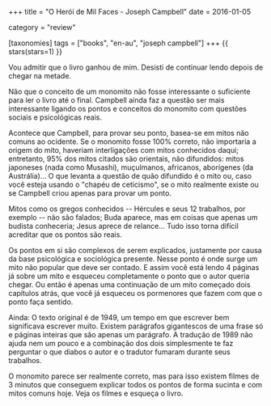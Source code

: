 +++
title = "O Herói de Mil Faces - Joseph Campbell"
date = 2016-01-05

category = "review"

[taxonomies]
tags = ["books", "en-au", "joseph campbell"]
+++
{{ stars(stars=1) }}

Vou admitir que o livro ganhou de mim. Desisti de continuar lendo depois de chegar na metade.

Não que o conceito de um monomito não fosse interessante o suficiente para ler o livro até o final. Campbell ainda faz a questão ser mais interessante ligando os pontos e conceitos do monomito com questões sociais e psicológicas reais.

Acontece que Campbell, para provar seu ponto, basea-se em mitos não comuns ao ocidente. Se o monomito fosse 100% correto, não importaria a origem do mito, haveriam interligações com mitos conhecidos daqui; entretanto, 95% dos mitos citados são orientais, não difundidos: mitos japoneses (nada como Musashi), muçulmanos, africanos, aborígenes (da Austrália)... O que levanta a questão de quão difundido é o mito ou, caso você esteja usando o "chapéu de ceticismo", se o mito realmente existe ou se Campbell criou apenas para provar um ponto.

Mitos como os gregos conhecidos -- Hércules e seus 12 trabalhos, por exemplo -- não são falados; Buda aparece, mas em coisas que apenas um budista conheceria; Jesus aprece de relance... Tudo isso torna difícil acreditar que os pontos são reais.

Os pontos em si são complexos de serem explicados, justamente por causa da base psicológica e sociológica presente. Nesse ponto é onde surge um mito não popular que deve ser contado. E assim você está lendo 4 páginas já sobre um mito e esqueceu completamente o ponto que o autor queria chegar. Ou então é apenas uma continuação de um mito começado dois capítulos atrás, que você já esqueceu os pormenores que fazem com que o ponto faça sentido.

Ainda: O texto original é de 1949, um tempo em que escrever bem significava escrever muito. Existem parágrafos gigantescos de uma frase só e páginas inteiras que são apenas um parágrafo. A tradução de 1989 não ajuda nem um pouco e a combinação dos dois simplesmente te faz perguntar o que diabos o autor e o tradutor fumaram durante seus trabalhos.

O monomito parece ser realmente correto, mas para isso existem filmes de 3 minutos que conseguem explicar todos os pontos de forma sucinta e com mitos comuns hoje. Veja os filmes e esqueça o livro.